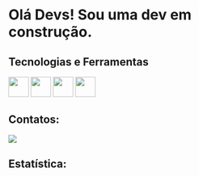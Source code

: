 # Olá Devs! Sou uma dev em construção.



## Tecnologias e Ferramentas 


  <img src="https://cdn.jsdelivr.net/gh/devicons/devicon/icons/mysql/mysql-original.svg" width="40" height="40"/> 
  <img src="https://cdn.jsdelivr.net/gh/devicons/devicon/icons/javascript/javascript-original.svg" width="40" height = "40" />
  <img src="https://cdn.jsdelivr.net/gh/devicons/devicon/icons/html5/html5-plain-wordmark.svg" width ="40" height = "40"/> 
  <img src="https://cdn.jsdelivr.net/gh/devicons/devicon/icons/css3/css3-plain-wordmark.svg" width="40" height = "40" />
                        
         


## Contatos:

<div>
 <a href="https://www.linkedin.com/in/maria-natiele/" target="_blank"><img src="https://img.shields.io/badge/-LinkedIn-%230077B5?style=for-the-badge&logo=linkedin&logoColor=white" target="_blank"></a> 
          
</div>
  
  

  
## Estatística:

<div>
<a href="https://github.com/MariaNatiele">
<!-- <img height="180em" src="https://github-readme-stats.vercel.app/api/top-langs/?username=MariaNatiele&layout=compact&langs_count=7&theme=dracula"/>
<img height="180em" src="https://github-readme-stats.vercel.app/api?username=MariaNatiele-aqui&show_icons=true&theme=dracula&include_all_commits=true&count_private=true"/> -->
</div>
       







